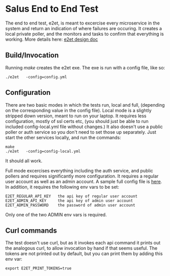 # Salus End to End Test
The end to end test, e2et, is meant to excercise every microservice in the system and return an indication of where failures are occuring.  It creates a local private poller, and the monitors and tasks to confirm that everything is working.  More details here: [e2et design doc](https://github.com/racker/salus-docs/blob/master/design/end-to-end-test/design.md)

## Build/Invocation
Running *make* creates the e2et exe.  The exe is run with a config file, like so:
```
./e2et   -config=config.yml
```

## Configuration
There are two basic modes in which the tests run, local and full, (depending on the corresponding value in the config file).  Local mode is a slightly stripped down version, meant to run on your laptop.  It requires less configuration, mostly of ssl certs etc, (you should just be able to run included config-local.yml file without changes.)  It also doesn't use a public poller or auth service so you don't need to set those up separately.  Just start the other services locally, and run the commands:
```
make
./e2et   -config=config-local.yml
```
It should all work.

Full mode excercises everything including the auth service, and public pollers and requires significantly more configuration.  It requires a regular user account as well as an admin account.  A sample full config file is [here](./config-dev.yml).  In addition, it requires the following env vars to be set:
```
E2ET_REGULAR_API_KEY   the api key of regular user account
E2ET_ADMIN_API_KEY     the api key of admin user account
E2ET_ADMIN_PASSWORD    the password of admin user account
```
Only one of the two ADMIN env vars is required.

## Curl commands
The test doesn't use curl, but as it invokes each api command it prints out the analogous curl, to allow invocation by hand if that seems useful.  The tokens are not printed out by default, but you can print them by adding this env var:
```
export E2ET_PRINT_TOKENS=true
```
